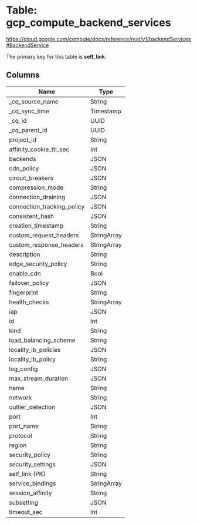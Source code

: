 # Table: gcp_compute_backend_services

https://cloud.google.com/compute/docs/reference/rest/v1/backendServices#BackendService

The primary key for this table is **self_link**.



## Columns
| Name          | Type          |
| ------------- | ------------- |
|_cq_source_name|String|
|_cq_sync_time|Timestamp|
|_cq_id|UUID|
|_cq_parent_id|UUID|
|project_id|String|
|affinity_cookie_ttl_sec|Int|
|backends|JSON|
|cdn_policy|JSON|
|circuit_breakers|JSON|
|compression_mode|String|
|connection_draining|JSON|
|connection_tracking_policy|JSON|
|consistent_hash|JSON|
|creation_timestamp|String|
|custom_request_headers|StringArray|
|custom_response_headers|StringArray|
|description|String|
|edge_security_policy|String|
|enable_cdn|Bool|
|failover_policy|JSON|
|fingerprint|String|
|health_checks|StringArray|
|iap|JSON|
|id|Int|
|kind|String|
|load_balancing_scheme|String|
|locality_lb_policies|JSON|
|locality_lb_policy|String|
|log_config|JSON|
|max_stream_duration|JSON|
|name|String|
|network|String|
|outlier_detection|JSON|
|port|Int|
|port_name|String|
|protocol|String|
|region|String|
|security_policy|String|
|security_settings|JSON|
|self_link (PK)|String|
|service_bindings|StringArray|
|session_affinity|String|
|subsetting|JSON|
|timeout_sec|Int|